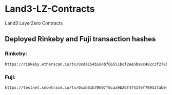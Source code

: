 # Land3-LZ-Contracts
 Land3 LayerZero Contracts

## Deployed Rinkeby and Fuji transaction hashes

 ### Rinkeby:
    https://rinkeby.etherscan.io/tx/0xda154b164bf66551bcf2ee5ba8c482c3f278bca59634a286fb316e746ceeb576

 ### Fuji:
    https://testnet.snowtrace.io/tx/0xab61b70607f0caa9b26f4741fef70952fab0429b33b6909ee70744b1ae39d0be

